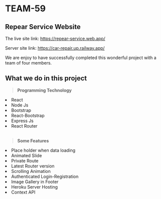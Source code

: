 # TEAM-59

## Repear Service Website

The live site link: https://repear-service.web.app/

Server site link: https://car-repair.up.railway.app/

We are enjoy to have successfully completed this wonderful project with a team of four members.

## What we do in this project
<b><blockquote> Programming Technology</blockquote></b>
<li>React</li>
<li>Node Js</li>
<li>Bootstrap</li>
<li>React-Bootstrap</li>
<li>Express Js</li>
<li>React Router</li>
<br/>
<b><blockquote> Some Features</blockquote></b>
<li>Place holder when data loading</li>
<li>Animated Slide</li>
<li>Private Route</li>
<li>Latest Router version</li>
<li>Scrolling Animation</li>
<li>Authenticated Login-Registration</li>
<li>Image Gallery in Footer</li>
<li>Heroku Server Hosting</li>
<li>Context API</li>
